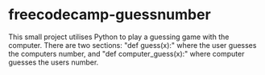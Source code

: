 # freecodecamp-guessnumber

This small project utilises Python to play a guessing game with the computer. There are two sections: "def guess(x):" where the user guesses the computers number, 
and "def computer_guess(x):" where computer guesses the users number.
